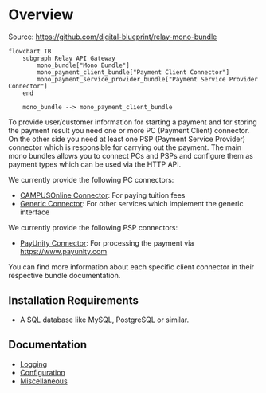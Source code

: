 # Overview

Source: https://github.com/digital-blueprint/relay-mono-bundle

```mermaid
flowchart TB
    subgraph Relay API Gateway
        mono_bundle["Mono Bundle"]
        mono_payment_client_bundle["Payment Client Connector"]
        mono_payment_service_provider_bundle["Payment Service Provider Connector"]
    end

    mono_bundle --> mono_payment_client_bundle
```

To provide user/customer information for starting a payment and for storing the
payment result you need one or more PC (Payment Client) connector. On the other
side you need at least one PSP (Payment Service Provider) connector which is
responsible for carrying out the payment. The main mono bundles allows you to
connect PCs and PSPs and configure them as payment types which can be used via
the HTTP API.

We currently provide the following PC connectors:

* [CAMPUSOnline Connector](../mono-connector-campusonline/index.md): For paying tuition fees
* [Generic Connector](../mono-connector-generic/index.md): For other services which
  implement the generic interface

We currently provide the following PSP connectors:

* [PayUnity Connector](../mono-connector-payunity/index.md): For processing the payment
  via https://www.payunity.com

You can find more information about each specific client connector in their
respective bundle documentation.

## Installation Requirements

* A SQL database like MySQL, PostgreSQL or similar.

## Documentation

* [Logging](./logging.md)
* [Configuration](./config.md)
* [Miscellaneous](./misc.md)
